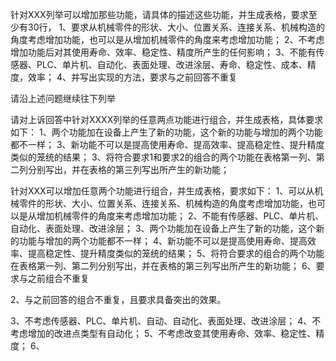 针对XXX列举可以增加那些功能，请具体的描述这些功能，并生成表格，要求至少有30行，
1、要求从机械零件的形状、大小、位置关系、连接关系、机械构造的角度考虑增加功能，也可以是从增加机械零件的角度来考虑增加功能；
2、不考虑增加功能后对其使用寿命、效率、稳定性、精度所产生的任何影响；
3、不能有传感器、PLC、单片机、自动化、表面处理、改进涂层、寿命、稳定性、成本、精度，效率；
4、并写出实现的方法，要求与之前回答不重复


请沿上述问题继续往下列举



请对上诉回答中针对XXXX列举的任意两点功能进行组合，并生成表格，具体要求如下：
1、两个功能加在设备上产生了新的功能，这个新的功能与增加的两个功能都不一样；
3、新功能不可以是提高使用寿命、提高效率、提高稳定性、提升精度类似的笼统的结果；
3、将符合要求1和要求2的组合的两个功能在表格第一列、第二列分别写出，并在表格的第三列写出所产生的新功能；



针对XXX可以增加任意两个功能进行组合，并生成表格，要求如下：
1、可以从机械零件的形状、大小、位置关系、连接关系、机械构造的角度考虑增加功能，也可以是从增加机械零件的角度来考虑增加功能；
2、不能有传感器、PLC、单片机、自动化、表面处理、改进涂层；
3、两个功能加在设备上产生了新的功能，这个新的功能与增加的两个功能都不一样；
4、新功能不可以是提高使用寿命、提高效率、提高稳定性、提升精度类似的笼统的结果；
5、将符合要求的组合的两个功能在表格第一列、第二列分别写出，并在表格的第三列写出所产生的新功能；
6、要求与之前组合不重复







2、与之前回答的组合不重复，且要求具备突出的效果。



3、不考虑传感器、PLC、单片机、自动、自动化、表面处理、改进涂层；
4、不考虑增加的改进点类型有自动化；
5、不考虑改变其使用寿命、效率、稳定性、精度；
6、